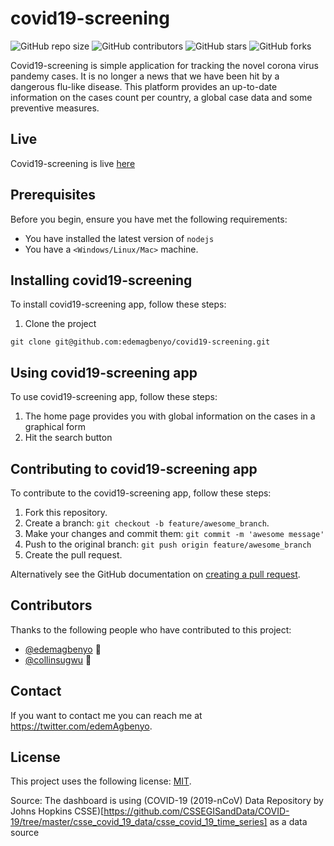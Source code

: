 # covid19-screening

<!--- These are examples. See https://shields.io for others or to customize this set of shields. You might want to include dependencies, project status and licence info here --->
![GitHub repo size](https://img.shields.io/github/repo-size/edemagbenyo/covid19-screening)
![GitHub contributors](https://img.shields.io/github/contributors/edemagbenyo/covid19-screening)
![GitHub stars](https://img.shields.io/github/stars/edemagbenyo/covid19-screening?style=social)
![GitHub forks](https://img.shields.io/github/forks/edemagbenyo/covid19-screening?style=social)

Covid19-screening is simple application for tracking the novel corona virus pandemy cases. 
It is no longer a news that we have been hit by a dangerous flu-like disease. This platform provides
an up-to-date information on the cases count per country, a global case data and some preventive measures.

## Live
Covid19-screening is live [here](https://covid19out-92937.firebaseapp.com/)

## Prerequisites

Before you begin, ensure you have met the following requirements:
<!--- These are just example requirements. Add, duplicate or remove as required --->
* You have installed the latest version of `nodejs`
* You have a `<Windows/Linux/Mac>` machine.

## Installing covid19-screening

To install covid19-screening app, follow these steps:

1. Clone the project
```
git clone git@github.com:edemagbenyo/covid19-screening.git
```
## Using covid19-screening app

To use covid19-screening app, follow these steps:

1. The home page provides you with global information on the cases in a graphical form
2. Hit the search button


## Contributing to covid19-screening app
<!--- If your README is long or you have some specific process or steps you want contributors to follow, consider creating a separate CONTRIBUTING.md file--->
To contribute to the covid19-screening app, follow these steps:

1. Fork this repository.
2. Create a branch: `git checkout -b feature/awesome_branch`.
3. Make your changes and commit them: `git commit -m 'awesome message'`
4. Push to the original branch: `git push origin feature/awesome_branch`
5. Create the pull request.

Alternatively see the GitHub documentation on [creating a pull request](https://help.github.com/en/github/collaborating-with-issues-and-pull-requests/creating-a-pull-request).

## Contributors

Thanks to the following people who have contributed to this project:

* [@edemagbenyo](https://github.com/edemagbenyo) 📖
* [@collinsugwu](https://github.com/collinsugwu) 📖


## Contact

If you want to contact me you can reach me at <https://twitter.com/edemAgbenyo>.

## License
<!--- If you're not sure which open license to use see https://choosealicense.com/--->

This project uses the following license: [MIT](<link>).


Source:
The dashboard is using (COVID-19 (2019-nCoV) Data Repository by Johns Hopkins CSSE)[https://github.com/CSSEGISandData/COVID-19/tree/master/csse_covid_19_data/csse_covid_19_time_series] as a data source

